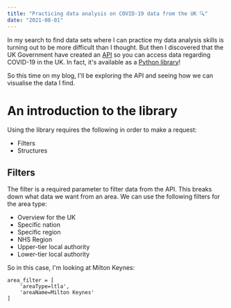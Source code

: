```yaml
---
title: "Practicing data analysis on COVID-19 data from the UK 🔍"
date: "2021-08-01"
---
```


In my search to find data sets where I can practice my data analysis skills is turning out to be more difficult than I thought. But then I discovered that the UK Government have created an [API](https://coronavirus.data.gov.uk/details/developers-guide) so you can access data regarding COVID-19 in the UK. In fact, it's available as a [Python library](https://github.com/publichealthengland/coronavirus-dashboard-api-python-sdk)!

So this time on my blog, I'll be exploring the API and seeing how we can visualise the data I find.

# An introduction to the library

Using the library requires the following in order to make a request:
- Filters
- Structures

## Filters

The filter is a required parameter to filter data from the API. This breaks down what data we want from an area. We can use the following filters for the area type:
- Overview for the UK
- Specific nation
- Specific region
- NHS Region
- Upper-tier local authority
- Lower-tier local authority

So in this case, I'm looking at Milton Keynes:

```
area_filter = [
    'areaType=ltla',
    'areaName=Milton Keynes'
]
```

